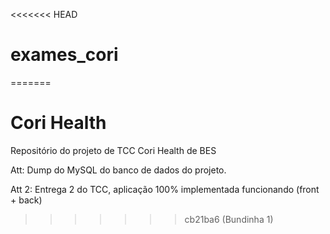 <<<<<<< HEAD
# exames_cori
=======
# Cori Health
Repositório do projeto de TCC Cori Health de BES

Att: Dump do MySQL do banco de dados do projeto.

Att 2: Entrega 2 do TCC, aplicação 100% implementada funcionando (front + back)
>>>>>>> cb21ba6 (Bundinha 1)
